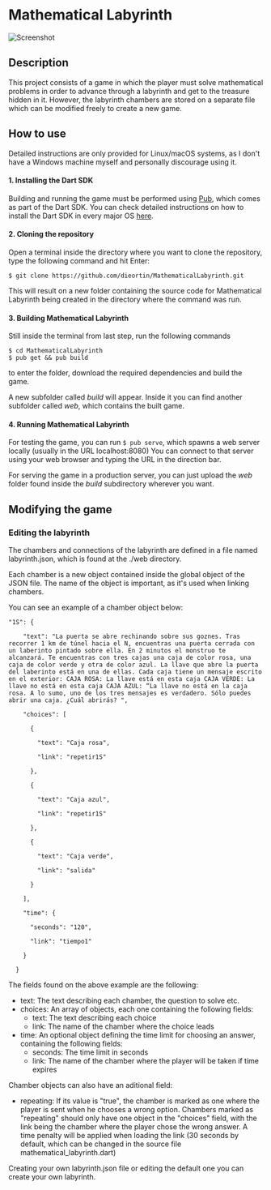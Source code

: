 # Mathematical Labyrinth

![Screenshot](https://user-images.githubusercontent.com/6683694/33585553-27b3aef8-d965-11e7-8da8-ff1d3aafa875.png)

## Description

This project consists of a game in which the player must solve mathematical problems in order to advance through a labyrinth
and get to the treasure hidden in it. However, the labyrinth chambers are stored on a separate file which can be modified 
freely to create a new game.

## How to use
Detailed instructions are only provided for Linux/macOS systems, as I don't have a Windows machine myself and personally
discourage using it.

#### 1. Installing the Dart SDK
Building and running the game must be performed using [Pub](https://www.dartlang.org/tools/pub), 
which comes as part of the Dart SDK. You can check detailed instructions on how to install the
Dart SDK in every major OS [here](https://www.dartlang.org/install#automated-installation-and-updates).

#### 2. Cloning the repository
Open a terminal inside the directory where you want to clone the repository, type the following
command and hit Enter: 
```
$ git clone https://github.com/dieortin/MathematicalLabyrinth.git
```
This will result on a new folder containing the source code for Mathematical Labyrinth being created in the directory
where the command was run.

#### 3. Building Mathematical Labyrinth
Still inside the terminal from last step, run the following commands 
```
$ cd MathematicalLabyrinth
$ pub get && pub build
```
to enter the folder, download the required dependencies and build the game.

A new subfolder called _build_ will appear. Inside it you can find another subfolder called _web_, which contains
the built game.

#### 4. Running Mathematical Labyrinth
For testing the game, you can run `$ pub serve`, which spawns a web server locally (usually in the URL localhost:8080) You can
connect to that server using your web browser and typing the URL in the direction bar.

For serving the game in a production server, you can just upload the _web_ folder found inside the _build_ subdirectory
wherever you want.

## Modifying the game
### Editing the labyrinth
The chambers and connections of the labyrinth are defined in a file named
labyrinth.json, which is found at the ./web directory.

Each chamber is a new object contained inside the global object of the JSON file. The name of the object is important, as it's used when linking chambers.

You can see an example of a chamber object below:

```
"1S": {

    "text": "La puerta se abre rechinando sobre sus goznes. Tras recorrer 1 km de túnel hacia el N, encuentras una puerta cerrada con un laberinto pintado sobre ella. En 2 minutos el monstruo te alcanzará. Te encuentras con tres cajas una caja de color rosa, una caja de color verde y otra de color azul. La llave que abre la puerta del laberinto está en una de ellas. Cada caja tiene un mensaje escrito en el exterior: CAJA ROSA: La llave está en esta caja CAJA VERDE: La llave no está en esta caja CAJA AZUL: “La llave no está en la caja rosa. A lo sumo, uno de los tres mensajes es verdadero. Sólo puedes abrir una caja. ¿Cuál abrirás? ",

    "choices": [

      {

        "text": "Caja rosa",

        "link": "repetir1S"

      },

      {

        "text": "Caja azul",

        "link": "repetir1S"

      },

      {

        "text": "Caja verde",

        "link": "salida"

      }

    ],

    "time": {

      "seconds": "120",

      "link": "tiempo1"

    }

  }
```

The fields found on the above example are the following:
* text: The text describing each chamber, the question to solve etc.
* choices: An array of objects, each one containing the following fields:
	* text: The text describing each choice
	* link: The name of the chamber where the choice leads
* time: An optional object defining the time limit for choosing an answer, containing the following fields:
	* seconds: The time limit in seconds
	* link: The name of the chamber where the player will be taken if time expires

Chamber objects can also have an aditional field:
* repeating: If its value is "true", the chamber is marked as one where the player is sent when he chooses a wrong option. Chambers marked as "repeating" should only have one object in the "choices" field, with the link being the chamber where the player chose the wrong answer. A time penalty will be applied when loading the link (30 seconds by default, which can be changed in the source file mathematical_labyrinth.dart)

Creating your own labyrinth.json file or editing the default one you can create your own labyrinth.

